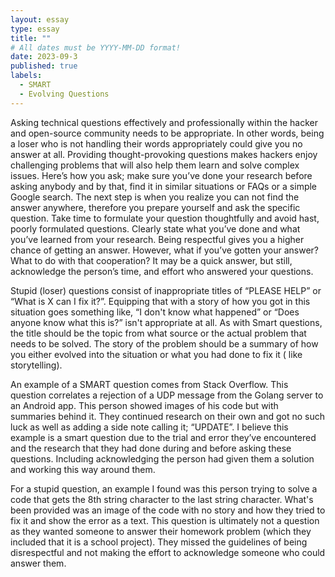 ```yaml
---
layout: essay
type: essay
title: ""
# All dates must be YYYY-MM-DD format!
date: 2023-09-3
published: true
labels:
  - SMART
  - Evolving Questions
---
```


Asking technical questions effectively and professionally within the hacker and open-source community needs to be appropriate. In other words, being a loser who is not 
handling their words appropriately could give you no answer at all. Providing thought-provoking questions makes hackers enjoy challenging problems that will also help them 
learn and solve complex issues. Here’s how you ask; make sure you’ve done your research before asking anybody and by that, find it in similar situations or FAQs or a simple 
Google search. The next step is when you realize you can not find the answer anywhere, therefore you prepare yourself and ask the specific question. Take time to formulate 
your question thoughtfully and avoid hast, poorly formulated questions. Clearly state what you’ve done and what you’ve learned from your research. Being respectful gives you a higher 
chance of getting an answer. However, what if you’ve gotten your answer? What to do with that cooperation? It may be a quick answer, but still, acknowledge the person’s time, and effort 
who answered your questions. 

Stupid (loser) questions consist of inappropriate titles of “PLEASE HELP”  or “What is X can I fix it?”. Equipping that with a story of how you got in this situation goes 
something like, “I don't know what happened” or “Does anyone know what this is?” isn't appropriate at all. As with Smart questions, the title should be the topic from what source 
or the actual problem that needs to be solved. The story of the problem should be a summary of how you either evolved into the situation or what you had done to fix it ( like storytelling).

An example of a SMART question comes from Stack Overflow. This question correlates a rejection of a UDP message from the Golang server to an Android app. This person showed 
images of his code but with summaries behind it. They continued research on their own and got no such luck as well as adding a side note calling it; “UPDATE”. I believe this example
is a smart question due to the trial and error they’ve encountered and the research that they had done during and before asking these questions. Including acknowledging the person had 
given them a solution and working this way around them.

For a stupid question, an example I found was this person trying to solve a code that gets the 8th string character to the last string character. What's been provided was an image of
the code with no story and how they tried to fix it and show the error as a text. This question is ultimately not a question as they wanted someone to answer their homework problem
(which they included that it is a school project). They missed the guidelines of being disrespectful and not making the effort to acknowledge someone who could answer them.



